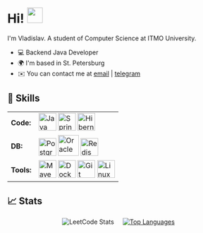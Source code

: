 # Hi! <img src="https://i.giphy.com/media/v1.Y2lkPTc5MGI3NjExeXFvMjBnYmYwZ2F6N3EwZXY0MDQwMXRpb2xjZjMyM2JyN3gxNzl2ZCZlcD12MV9pbnRlcm5hbF9naWZfYnlfaWQmY3Q9cw/pr1dbVONbGeVvSiECh/giphy.gif" width="35px">

I'm Vladislav. A student of Computer Science at ITMO University.

*   💻 Backend Java Developer
*   🌍  I'm based in St. Petersburg
*   ✉️  You can contact me at [email](mailto:urasha24@gmail.com) | [telegram](https://t.me/Urasha24)

## 🔧 Skills
<table>
  <tr>
    <td><b>Code:</b></td>
    <td>
      <img src="https://cdn.jsdelivr.net/gh/devicons/devicon/icons/java/java-original.svg" width="40" height="40" alt="Java"/>
      <img src="https://cdn.jsdelivr.net/gh/devicons/devicon/icons/spring/spring-original.svg" width="40" height="40" alt="Spring"/>
      <img src="https://cdn.jsdelivr.net/gh/devicons/devicon/icons/hibernate/hibernate-plain.svg" width="40" height="40" alt="Hibernate"/>
    </td>
  </tr>
  <tr>
    <td><b>DB:</b></td>
    <td>
      <img src="https://cdn.jsdelivr.net/gh/devicons/devicon/icons/postgresql/postgresql-original.svg" width="40" height="40" alt="PostgreSQL"/>
      <img src="https://cdn.jsdelivr.net/gh/devicons/devicon/icons/oracle/oracle-original.svg" width="47" height="47" alt="Oracle" />
      <img src="https://cdn.jsdelivr.net/gh/devicons/devicon/icons/redis/redis-original.svg" width="40" height="40" alt="Redis"/>
    </td>
  </tr>
  <tr>
    <td><b>Tools:</b></td>
    <td>
      <img src="https://cdn.jsdelivr.net/gh/devicons/devicon/icons/maven/maven-original.svg" width="40" height="40" alt="Maven"/>
      <img src="https://cdn.jsdelivr.net/gh/devicons/devicon/icons/docker/docker-original.svg" width="40" height="40" alt="Docker"/>
      <img src="https://cdn.jsdelivr.net/gh/devicons/devicon/icons/git/git-original.svg" width="40" height="40" alt="Git"/>
      <img src="https://cdn.jsdelivr.net/gh/devicons/devicon/icons/linux/linux-original.svg" width="40" height="40" alt="Linux"/>
    </td>
  </tr>
</table>



## 📈 Stats
<div style="display: flex; align-items: center; justify-content: center; gap: 20px;">
  <img src="https://leetcard.jacoblin.cool/urasha?theme=nord&font=Archivo" alt="LeetCode Stats" />

  <a href="https://github.com/urasha/urasha">
    <img src="https://github-readme-stats.vercel.app/api/top-langs/?username=urasha&hide=html,tex&title_color=ffffff&text_color=c9cacc&icon_color=2bbc8a&bg_color=1d1f21&langs_count=3" alt="Top Languages" />
  </a>
</div>

